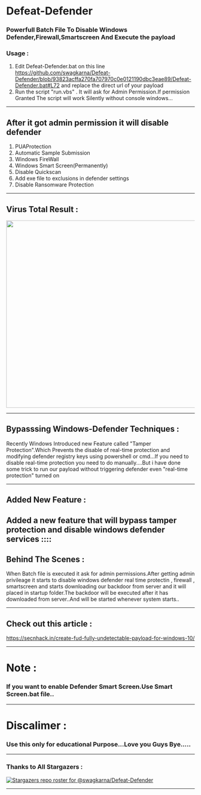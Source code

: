 # Defeat-Defender
### Powerfull Batch File To Disable Windows Defender,Firewall,Smartscreen And Execute the payload 
### Usage :
1. Edit Defeat-Defender.bat on this line https://github.com/swagkarna/Defeat-Defender/blob/93823acffa270fa707970c0e0121190dbc3eae89/Defeat-Defender.bat#L72 and replace the direct url of your payload
2. Run the script "run.vbs" . It will ask for Admin Permission.If permission Granted The script will work Silently without console windows...
---
## After it got admin permission it will disable defender 
 1. PUAProtection 
 2. Automatic Sample Submission
 3. Windows FireWall
 4. Windows Smart Screen(Permanently)
 5. Disable Quickscan
6. Add exe file  to exclusions in defender settings
7. Disable Ransomware Protection
---
## Virus Total Result :
<p align="left">
   <img src="https://raw.githubusercontent.com/swagkarna/Defeat-Defender/main/Screenshot%20(46).png" width=750px height=500px>
   </p>
 
---


## Bypasssing Windows-Defender Techniques :


Recently Windows Introduced new Feature called "Tamper Protection".Which Prevents the disable of real-time protection and modifying defender registry keys using powershell or cmd...If you need to disable real-time protection you need to do manually....But i have done some trick to run our payload without triggering defender even "real-time protection" turned on

---
##  Added New Feature :
 Added a new feature that will bypass tamper protection and disable windows defender services ::::
---

## Behind The Scenes :

 When Batch file is executed it ask for admin permissions.After getting admin privileage it starts to disable windows defender real time protectin , firewall , smartscreen and starts  downloading our backdoor from server and it will placed in startup folder.The backdoor will be executed after it has downloaded from server..And will be started whenever system starts..
 
 
---
## Check out this article :
 https://secnhack.in/create-fud-fully-undetectable-payload-for-windows-10/
 
 ---
 
# Note :
### If you want to enable Defender Smart Screen.Use Smart Screen.bat file..
---
# Discalimer :
### Use this only for educational Purpose...Love you Guys Bye.....
---
### Thanks to All Stargazers :

[![Stargazers repo roster for @swagkarna/Defeat-Defender](https://reporoster.com/stars/swagkarna/Defeat-Defender)](https://github.com/swagkarna/Defeat-Defender/stargazers)

---

